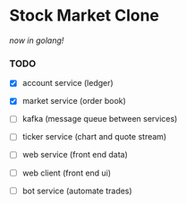 # Stock Market Clone

_now in golang!_

### TODO
- [x] account service (ledger)  
- [x] market service (order book)  
- [ ] kafka (message queue between services)  
- [ ] ticker service (chart and quote stream)  
- [ ] web service (front end data)  
- [ ] web client (front end ui)  
- [ ] bot service (automate trades)  

